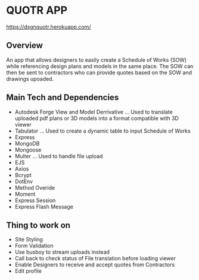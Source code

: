 # QUOTR APP


https://dsgnquotr.herokuapp.com/

## Overview

An app that allows designers to easily create a Schedule of Works (SOW) while referencing design plans and models in the same place. The SOW can then be sent to contractors who can provide quotes based on the SOW and drawings upoaded.

## Main Tech and Dependencies

* Autodesk Forge View and Model Derrivative
... Used to translate uploaded pdf plans or 3D models into a format compatible with 3D viewer
* Tabulator
... Used to create a dynamic table to input Schedule of Works
* Express
* MongoDB
* Mongoose
* Multer
... Used to handle file upload
* EJS
* Axios
* Bcrypt
* DotEnv
* Method Overide
* Moment
* Express Session
* Express Flash Message


## Thing to work on

* Site Styling
* Form Validation
* Use busboy to stream uploads instead
* Call back to check status of File translation before loading viewer
* Enable Designers to receive and accept quotes from Contractors
* Edit profile